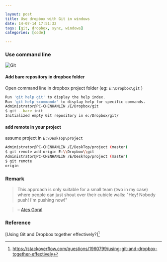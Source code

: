 ```yaml
---

layout: post
title: Use dropbox with Git in windows
date: 14-07-14 17:51:32
tags: [git, dropbox, sync, windows]
categories: [code]

---
```


### Use command line

![Git](https://dl.dropboxusercontent.com/u/24683331/blog_img/2014-07-14-use-dropbox-with-git-in-windows/gitdropbox.png) 

#### Add bare repository in dropbox folder

Open command line in dropbox project folder (eg: `E:\Dropbox\git` )

```bash
Run 'git help git' to display the help index.
Run 'git help <command>' to display help for specific commands.
Administrator@PC-CHENHANLIN /E/Dropbox/git
$ git --bare init
Initialized empty Git repository in e:/Dropbox/git/
```

#### add remote in your project

assume project in `E:\DeskTop\project`

```bash
Administrator@PC-CHENHANLIN /E/DeskTop/project (master)
$ git remote add origin E:\\Dropbox\\git
Administrator@PC-CHENHANLIN /E/DeskTop/project (master)
$ git remote
origin
```

### Remark

> This approach is only suitable for a small team (two in my case) where people can just shout over their cubicle walls: "Hey! Nobody push! I'm pushing now!"

>  –  [Ates Goral](https://stackoverflow.com/questions/1960799/using-git-and-dropbox-together-effectively#comment3906000_1961515)


### Reference

[Using Git and Dropbox together effectively?][^0]

[^0]: https://stackoverflow.com/questions/1960799/using-git-and-dropbox-together-effectively